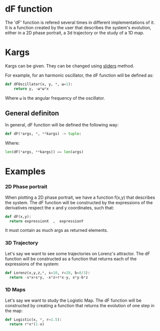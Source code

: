# dF function
The 'dF' function is refered several times in different implementations of it. It is a function created by the user that describes the system's evolution, either in a 2D phase portrait, a 3d trajectory or the study of a 1D map.

# Kargs
Kargs can be given. They can be changed using [sliders](slider.md) method.

For example, for an harmonic oscillator, the dF function will be defined as:
```python
def dFOscillator(x, y, *, ω=1):
    return y, -ω*ω*x
```
Where `ω` is the angular frequency of the oscillator.

## General definiton
In general, dF function will be defined the following way:
```python
def dF(*args, *, **kargs) -> tuple:
```
Where:
```python
len(dF(*args, **kargs)) == len(args)
```

# Examples

### 2D Phase portrait

When plotting a 2D phase portrait, we have a function f(x,y) that describes the system. The dF function will be constructed by the expressions of the derivatives respect the x and y coordinates, such that:

```python
def dF(x,y):
  return expressionX  ,  expressionY
```
It must contain as much args as returned elements.

### 3D Trajectory

Let's say we want to see some trajectories on Lorenz's attractor. The dF function will be constructed as a function that returns each of the expressions of the system:

```py
def Lorenz(x,y,z,*, s=10, r=28, b=8/3):
  return -s*x+s*y, -x*z+r*x-y, x*y-b*z
```

### 1D Maps

Let's say we want to study the Logistic Map. The dF function will be constructed by creating a function that returns the evolution of one step in the map:

```py
def Logistic(x, *, r=1.5):
  return r*x*(1-x)
```